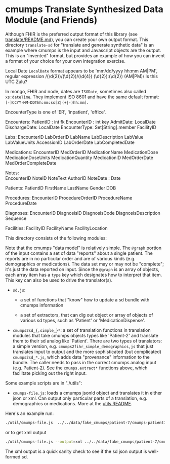 # cmumps Translate Synthesized Data Module (and Friends)

Although FHIR is the preferred output format of this library (see [translate/README.md](../translate/README.md)), you
can create your own output format. This directory `translate-sd` for "translate and generate synthetic data" is an
example where cmumps is the input and Javascript objects are the output. This is an "invented" format, but provides
an example of how you can invent a format of your choice for your own integration exercise.

Local Date `LocalDate` format appears to be 'mm/dd/yyyy hh:mm AM|PM', regular expression /(\d{2})\/(\d{2})\/(\d{4}) (\d{2}):(\d{2}) (AM|PM)/
Is this UTC Zulu?

In mongo, FHIR and node, dates are `ISODate`, sometimes also called `xs:dateTime`. They implement ISO 8601 and have
the same default format: `[-]CCYY-MM-DDThh:mm:ss[Z|(+|-)hh:mm]`.

EncounterType is one of 'ER', 'inpatient', 'office'.

Encounters: 
  PatientID : int fk
  EncounterID : int key
  AdmitDate: LocalDate 
  DischargeDate: LocalDate
  EncounterType: Set[String].member 
  FacilityID

Labs: 
  EncounterID
  LabOrderID
  LabName
  LabDescription
  LabValue
  LabValueUnits
  AccessionID
  LabOrderDate
  LabCompletedDate

Medications:
  EncounterID
  MedOrderID
  MedicationName
  MedicationDose
  MedicationDoseUnits
  MedicationQuantity
  MedicationID
  MedOrderDate
  MedOrderCompleteDate

Notes:  
  EncounterID
  NoteID
  NoteText
  AuthorID
  NoteDate : Date

Patients: 
  PatientID
  FirstName
  LastName
  Gender
  DOB

Procedures: 
  EncounterID
  ProcedureOrderID
  ProcedureName
  ProcedureDate

Diagnoses: 
  EncounterID
  DiagnosisID
  DiagnosisCode
  DiagnosisDescription
  Sequence

Facilities: 
  FacilityID
  FacilityName
  FacilityLocation


This directory consists of the following modules:

Note that the cmumps "data model" is relatively simple. The `@graph` portion of the input contains a set of data "reports" 
about a single patient. The reports are in no particular order and
are of various kinds (e.g. demographics or medications). The data set may or may not be "complete"; it's just the data
reported on input. Since the `@graph` is an array of objects, each array item has a `type` key which designates
how to interpret that item. This key can also be used to drive the translator(s).


* `sd.js`:

  - a set of functions that "know" how to update a sd bundle with cmumps information
    
  - a set of extractors, that can dig out object or array of objects of various sd types, such as 'Patient' or 
    'MedicationDispense'.
                          
* `cmumps2sd_{,simple_}*`: a set of translation functions in translation modules that take cmumps objects types like 
  'Patient-2' and translate them to their sd analog like 'Patient'. There are two types of translators: a simple version,
  e.g. `cmumps2fihr_simple_demographics,js` that just translates input to output and the more sophisticated (but complicated)
  `cmumps2sd_*.js`, which adds data "provenance" information to the bundle. The caller needs to pass in the correct
  cmumps analog input (e.g. Patient-2). See the `cmumps.extract*` functions above, which facilitate picking out the right
  input.
     
     
Some example scripts are in "./utils":

* `cmumps-file.js`: loads a cmumps jsonld object and translates it in either json or xml. Can output only particular parts
  of a translation, e.g. demographics or medications. More at the [utils README](../utils/README.md).
     
Here's an example run:
     
```bash
./util/cmumps-file.js  ../../data/fake_cmumps/patient-7/cmumps-patient7.jsonld 
```
or to get xml output

```bash
./util/cmumps-file.js --output=xml ../../data/fake_cmumps/patient-7/cmumps-patient7.jsonld
```

The xml output is a quick sanity check to see if the sd json output is well-formed sd.
